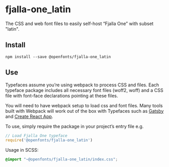 
# fjalla-one_latin

The CSS and web font files to easily self-host “Fjalla One” with subset "latin".

## Install

`npm install --save @openfonts/fjalla-one_latin`

## Use

Typefaces assume you’re using webpack to process CSS and files. Each typeface
package includes all necessary font files (woff2, woff) and a CSS file with
font-face declarations pointing at these files.

You will need to have webpack setup to load css and font files. Many tools built
with Webpack will work out of the box with Typefaces such as [Gatsby](https://github.com/gatsbyjs/gatsby)
and [Create React App](https://github.com/facebookincubator/create-react-app).

To use, simply require the package in your project’s entry file e.g.

```javascript
// Load Fjalla One typeface
require('@openfonts/fjalla-one_latin')
```

Usage in SCSS:
```scss
@import "~@openfonts/fjalla-one_latin/index.css";
```
